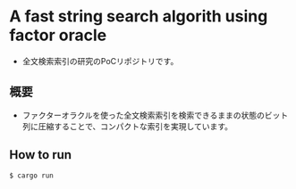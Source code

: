 # A fast string search algorith using factor oracle

- 全文検索索引の研究のPoCリポジトリです。

## 概要
- ファクターオラクルを使った全文検索索引を検索できるままの状態のビット列に圧縮することで、コンパクトな索引を実現しています。

## How to run
```
$ cargo run
```
